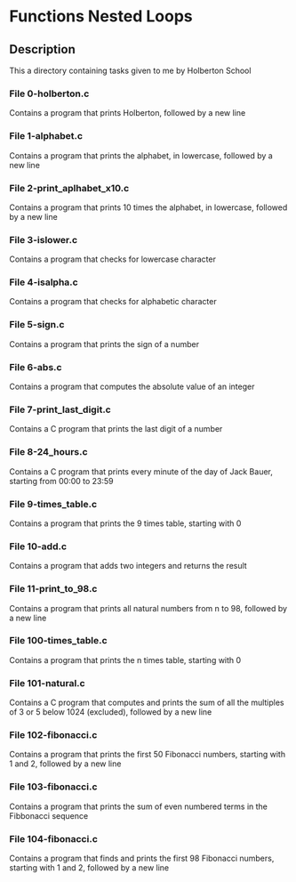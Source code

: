 # Functions Nested Loops

## Description

This a directory containing tasks given to me by Holberton School

### File 0-holberton.c

Contains a program that prints Holberton, followed by a new line

### File 1-alphabet.c

Contains a program that prints the alphabet, in lowercase, followed by a new
line

### File 2-print_aplhabet_x10.c

Contains a program that prints 10 times the alphabet, in lowercase, followed by
a new line

### File 3-islower.c

Contains a program that checks for lowercase character

### File 4-isalpha.c

Contains a program that checks for alphabetic character

### File 5-sign.c

Contains a program that prints the sign of a number

### File 6-abs.c

Contains a program that computes the absolute value of an integer

### File 7-print_last_digit.c

Contains a C program that prints the last digit of a number

### File 8-24_hours.c

Contains a C program that prints every minute of the day of Jack Bauer, starting
from 00:00 to 23:59

### File 9-times_table.c

Contains a program that prints the 9 times table, starting with 0

### File 10-add.c

Contains a program that adds two integers and returns the result

### File 11-print_to_98.c

Contains a program that prints all natural numbers from n to 98, followed by a
new line

### File 100-times_table.c

Contains a program that prints the n times table, starting with 0

### File 101-natural.c

Contains a C program that computes and prints the sum of all the multiples of 3
or 5 below 1024 (excluded), followed by a new line

### File 102-fibonacci.c

Contains a program that prints the first 50 Fibonacci numbers, starting with 1
and 2, followed by a new line

### File 103-fibonacci.c

Contains a program that prints the sum of even numbered terms in the Fibbonacci
sequence

### File 104-fibonacci.c

Contains a program that finds and prints the first 98 Fibonacci numbers,
starting with 1 and 2, followed by a new line